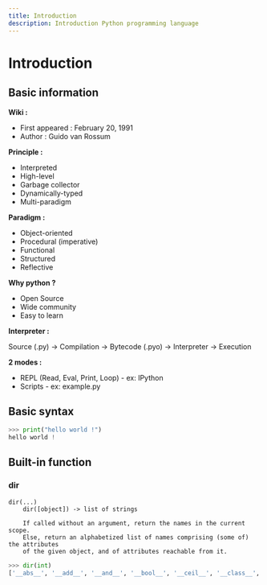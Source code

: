 ```yaml
---
title: Introduction
description: Introduction Python programming language
---
```


# Introduction

## Basic information

**Wiki :**

- First appeared : February 20, 1991
- Author : Guido van Rossum

**Principle :**

- Interpreted
- High-level
- Garbage collector
- Dynamically-typed
- Multi-paradigm

**Paradigm :**

- Object-oriented
- Procedural (imperative)
- Functional 
- Structured
- Reflective

**Why python ?**

- Open Source
- Wide community
- Easy to learn

**Interpreter :**

Source (.py) -> Compilation -> Bytecode (.pyo) -> Interpreter -> Execution

**2 modes :**

- REPL (Read, Eval, Print, Loop) - ex: IPython
- Scripts - ex: example.py

## Basic syntax

```python
>>> print("hello world !")
hello world !
```

## Built-in function

### dir

```
dir(...)
    dir([object]) -> list of strings
    
    If called without an argument, return the names in the current scope.
    Else, return an alphabetized list of names comprising (some of) the attributes
    of the given object, and of attributes reachable from it.
```

```python
>>> dir(int)
['__abs__', '__add__', '__and__', '__bool__', '__ceil__', '__class__', '__delattr__', '__dir__', '__divmod__', '__doc__', '__eq__', '__float__', '__floor__', '__floordiv__', '__format__', '__ge__', '__getattribute__', '__getnewargs__', '__gt__', '__hash__', '__index__', '__init__', '__init_subclass__', '__int__', '__invert__', '__le__', '__lshift__', '__lt__', '__mod__', '__mul__', '__ne__', '__neg__', '__new__', '__or__', '__pos__', '__pow__', '__radd__', '__rand__', '__rdivmod__', '__reduce__', '__reduce_ex__', '__repr__', '__rfloordiv__', '__rlshift__', '__rmod__', '__rmul__', '__ror__', '__round__', '__rpow__', '__rrshift__', '__rshift__', '__rsub__', '__rtruediv__', '__rxor__', '__setattr__', '__sizeof__', '__str__', '__sub__', '__subclasshook__', '__truediv__', '__trunc__', '__xor__', 'as_integer_ratio', 'bit_length', 'conjugate', 'denominator', 'from_bytes', 'imag', 'numerator', 'real', 'to_bytes']
```